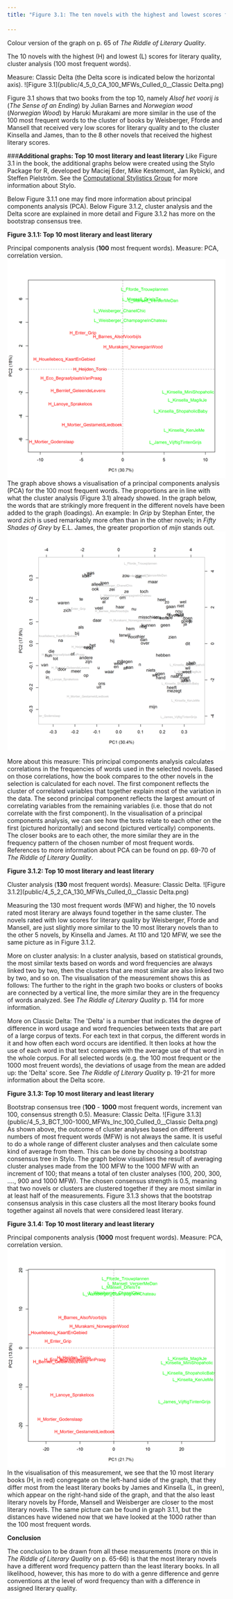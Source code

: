 ```yaml
---
title: "Figure 3.1: The ten novels with the highest and lowest scores for literary quality"

---
```


Colour version of the graph on p. 65 of *The Riddle of Literary Quality*.


The 10 novels with the highest (H) and lowest (L) scores for literary quality, cluster analysis (100 most frequent words).

Measure: Classic Delta (the Delta score is indicated below the horizontal axis).
![Figure 3.1](public/4_5_0_CA_100_MFWs_Culled_0__Classic Delta.png)

Figure 3.1 shows that two books from the top 10, namely *Alsof het voorij is* (*The Sense of an Ending*) by Julian Barnes and *Norwegian wood* (*Norwegian Wood*) by Haruki Murakami are more similar in the use of the 100 most frequent words to the cluster of books by Weisberger, Fforde and Mansell that received very low scores for literary quality and to the cluster Kinsella and James, than to the 8 other novels that received the highest literary scores.

###**Additional graphs: Top 10 most literary and least literary**
Like Figure 3.1 in the book, the additional graphs below were created using the Stylo Package for R, developed by Maciej Eder, Mike Kestemont, Jan Rybicki, and Steffen Pielström. See the [Computational Stylistics Group](https://github.com/computationalstylistics/stylo) for more information about Stylo.

Below Figure 3.1.1 one may find more information about principal components analysis (PCA). Below Figure 3.1.2, cluster analysis and the Delta score are explained in more detail and Figure 3.1.2 has more on the bootstrap consensus tree.

**Figure 3.1.1: Top 10 most literary and least literary**

Principal components analysis (**100** most frequent words). Measure: PCA, correlation version.
![Figure 3.1.1](public/4_5_1_PCA_100_MFWs_Culled_0__PCA__corr.png)
The graph above shows a visualisation of a principal components analysis (PCA) for the 100 most frequent words. The proportions are in line with what the cluster analysis (Figure 3.1) already showed. In the graph below, the words that are strikingly more frequent in the different novels have been added to the graph (loadings). An example: In *Grip* by Stephan Enter, the word *zich* is used remarkably more often than in the other novels; in *Fifty Shades of Grey* by E.L. James, the greater proportion of *mijn* stands out.
![Figure 3.1.1.1](public/4_5_1_1_Loadings_PCA_100_MFWs_Culled_0__PCA__corr.png)

More about this measure: This principal components analysis calculates correlations in the frequencies of words used in the selected novels. Based on those correlations, how the book compares to the other novels in the selection is calculated for each novel. The first component reflects the cluster of correlated variables that together explain most of the variation in the data. The second principal component reflects the largest amount of correlating variables from the remaining variables (i.e. those that do not correlate with the first component). In the visualisation of a principal components analysis, we can see how the texts relate to each other on the first (pictured horizontally) and second (pictured vertically) components. The closer books are to each other, the more similar they are in the frequency pattern of the chosen number of most frequent words. References to more information about PCA can be found on pp. 69-70 of *The Riddle of Literary Quality*.


**Figure 3.1.2: Top 10 most literary and least literary**

Cluster analysis (**130** most frequent words). Measure: Classic Delta.
![Figure 3.1.2](public/4_5_2_CA_130_MFWs_Culled_0__Classic Delta.png)

Measuring the 130 most frequent words (MFW) and higher, the 10 novels rated most literary are always found together in the same cluster. The novels rated with low scores for literary quality by Weisberger, Fforde and Mansell, are just slightly more similar to the 10 most literary novels than to the other 5 novels, by Kinsella and James. At 110 and 120 MFW, we see the same picture as in Figure 3.1.2.

More on cluster analysis: In a cluster analysis, based on statistical grounds, the most similar texts based on words and word frequencies are always linked two by two, then the clusters that are most similar are also linked two by two, and so on. The visualisation of the measurement shows this as follows: The further to the right in the graph two books or clusters of books are connected by a vertical line, the more similar they are in the frequency of words analyzed. See *The Riddle of Literary Quality* p. 114 for more information.

More on Classic Delta: The 'Delta' is a number that indicates the degree of difference in word usage and word frequencies between texts that are part of a large corpus of texts. For each text in that corpus, the different words in it and how often each word occurs are identified. It then looks at how the use of each word in that text compares with the average use of that word in the whole corpus. For all selected words (e.g. the 100 most frequent or the 1000 most freuent words), the deviations of usage from the mean are added up: the 'Delta' score. See *The Riddle of Literary Quality* p. 19-21 for more information about the Delta score.


**Figure 3.1.3: Top 10 most literary and least literary**

Bootstrap consensus tree (**100** - **1000** most frequent words, increment van 100, consensus strength 0.5). Measure: Classic Delta.
![Figure 3.1.3](public/4_5_3_BCT_100-1000_MFWs_Inc_100_Culled_0__Classic Delta.png)
As shown above, the outcome of cluster analyses based on different numbers of most frequent words (MFW) is not always the same. It is useful to do a whole range of different cluster analyses and then calculate some kind of average from them. This can be done by choosing a bootstrap consensus tree in Stylo. The graph below visualises the result of averaging cluster analyses made from the 100 MFW to the 1000 MFW with an increment of 100; that means a total of ten cluster analyses (100, 200, 300, ...., 900 and 1000 MFW). The chosen consensus strength is 0.5, meaning that two novels or clusters are clustered together if they are most similar in at least half of the measurements. Figure 3.1.3 shows that the bootstrap consensus analysis in this case clusters all the most literary books found together against all novels that were considered least literary.


**Figure 3.1.4: Top 10 most literary and least literary**

Principal components analysis (**1000** most frequent words). Measure: PCA, correlation version.
![Figure 3.1.4](public/4_5_4_PCA_1000_MFWs_Culled_0__PCA__corr.png)
In the visualisation of this measurement, we see that the 10 most literary books (H, in red) congregate on the left-hand side of the graph, that they differ most from the least literary books by James and Kinsella (L, in green), which appear on the right-hand side of the graph, and that the also least literary novels by Fforde, Mansell and Weisberger are closer to the most literary novels. The same picture can be found in graph 3.1.1, but the distances have widened now that we have looked at the 1000 rather than the 100 most frequent words.

**Conclusion**

The conclusion to be drawn from all these measurements (more on this in *The Riddle of Literary Quality* on p. 65-66) is that the most literary novels have a different word frequency pattern than the least literary books. In all likelihood, however, this has more to do with a genre difference and genre conventions at the level of word frequency than with a difference in assigned literary quality.


